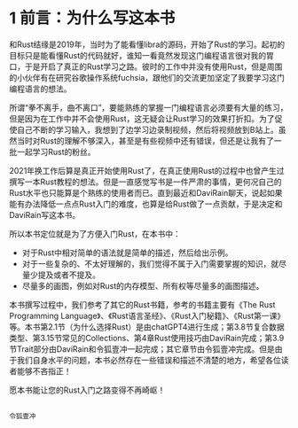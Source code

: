 # 1 前言：为什么写这本书

和Rust结缘是2019年，当时为了能看懂libra的源码，开始了Rust的学习。起初的目标只是能看懂Rust的代码就好，谁知一看竟然发现这门编程语言很对我的胃口，于是开启了真正的Rust学习之路。彼时的工作中并没有使用Rust，但是周围的小伙伴有在研究谷歌操作系统fuchsia，跟他们的交流更加坚定了我要学习这门编程语言的想法。

所谓“拳不离手，曲不离口”，要能熟练的掌握一门编程语言必须要有大量的练习，但是因为在工作中并不会使用Rust，这无疑会让Rust学习的效果打折扣。为了促使自己不断的学习输入，我想到了边学习边录制视频，然后将视频放到B站上。虽然当时对Rust的理解不够深入，甚至是有些视频中还有错误，但还是让我有了一批一起学习Rust的粉丝。

2021年换工作后算是真正开始使用Rust了，在真正使用Rust的过程中也曾产生过撰写一本Rust教程的想法。但是一直感觉写书是一件严肃的事情，更何况自己的Rust水平也只能算是个熟练的使用者而已。直到最近和DaviRain聊天，说起如果能有办法降低一点点Rust入门的难度，也算是给Rust做了一点贡献，于是决定和DaviRain写这本书。

所以本书定位就是为了方便入门Rust，在本书中：
- 对于Rust中相对简单的语法就是简单的描述，然后给出示例。
- 对于一些复杂的、不太好理解的，我们觉得不属于入门需要掌握的知识，就尽量少提及或者不提及。
- 尽量多的画图，例如对Rust的内存模型、所有权等尽量多的画图描述。

本书撰写过程中，我们参考了其它的Rust书籍，参考的书籍主要有《The Rust Programming Language》、《Rust语言圣经》、《Rust入门秘籍》、《Rust第一课》等。本书第2.1节（为什么选择Rust）是由chatGPT4进行生成；第3.8节复合数据类型、第3.15节常见的Collections、第4章Rust使用技巧由DaviRain完成；第3.9节Trait部分由DaviRain和令狐壹冲一起完成；其它章节由令狐壹冲完成。但是由于我们自身水平的问题，本书必然存在一些错误和描述不清楚的地方，希望各位读者能够不吝指正！

愿本书能让您的Rust入门之路变得不再崎岖！



                                                                                令狐壹冲
